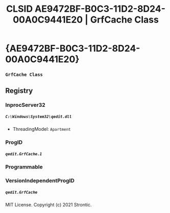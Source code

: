 ﻿---
title: "CLSID AE9472BF-B0C3-11D2-8D24-00A0C9441E20 | GrfCache Class"
excerpt: What is COM-Object CLSID AE9472BF-B0C3-11D2-8D24-00A0C9441E20?
---

# {AE9472BF-B0C3-11D2-8D24-00A0C9441E20}

### `GrfCache Class`

## Registry


### InprocServer32

##### `C:\Windows\System32\qedit.dll`
* ThreadingModel: `Apartment`

### ProgID

##### `qedit.GrfCache.1`

### Programmable


### VersionIndependentProgID

##### `qedit.GrfCache`

MIT License. Copyright (c) 2021 Strontic.


